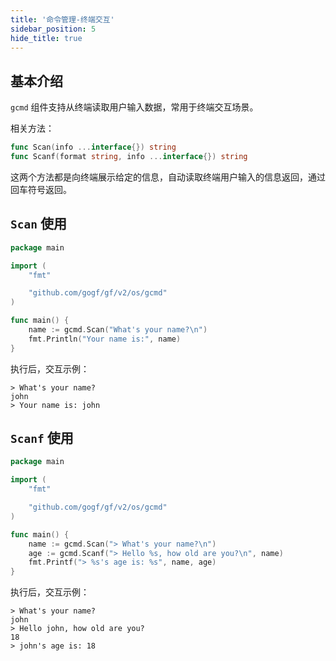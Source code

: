 ```yaml
---
title: '命令管理-终端交互'
sidebar_position: 5
hide_title: true
---
```


## 基本介绍

`gcmd` 组件支持从终端读取用户输入数据，常用于终端交互场景。

相关方法：

```go
func Scan(info ...interface{}) string
func Scanf(format string, info ...interface{}) string
```

这两个方法都是向终端展示给定的信息，自动读取终端用户输入的信息返回，通过回车符号返回。

## `Scan` 使用

```go
package main

import (
	"fmt"

	"github.com/gogf/gf/v2/os/gcmd"
)

func main() {
	name := gcmd.Scan("What's your name?\n")
	fmt.Println("Your name is:", name)
}
```

执行后，交互示例：

```
> What's your name?
john
> Your name is: john
```

## `Scanf` 使用

```go
package main

import (
	"fmt"

	"github.com/gogf/gf/v2/os/gcmd"
)

func main() {
	name := gcmd.Scan("> What's your name?\n")
	age := gcmd.Scanf("> Hello %s, how old are you?\n", name)
	fmt.Printf("> %s's age is: %s", name, age)
}
```

执行后，交互示例：

```
> What's your name?
john
> Hello john, how old are you?
18
> john's age is: 18
```